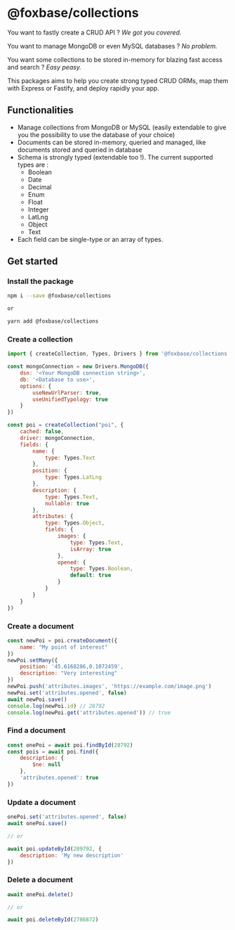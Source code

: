 # @foxbase/collections

You want to fastly create a CRUD API ? *We got you covered.*

You want to manage MongoDB or even MySQL databases ? *No problem.*

You want some collections to be stored in-memory for blazing fast access and search ? *Easy peasy.*

This packages aims to help you create strong typed CRUD ORMs, map them with Express or Fastify, and deploy rapidly your app.

## Functionalities

- Manage collections from MongoDB or MySQL (easily extendable to give you the possibility to use the database of your choice)
- Documents can be stored in-memory, queried and managed, like documents stored and queried in database
- Schema is strongly typed (extendable too !). The current supported types are : 
    - Boolean
    - Date
    - Decimal
    - Enum
    - Float
    - Integer
    - LatLng
    - Object
    - Text
- Each field can be single-type or an array of types.

## Get started

### Install the package

```bash
npm i --save @foxbase/collections

or

yarn add @foxbase/collections
```

### Create a collection
```javascript
import { createCollection, Types, Drivers } from '@foxbase/collections'

const mongoConnection = new Drivers.MongoDB({
    dsn: '<Your MongoDB connection string>',
    db: '<Database to use>',
    options: {
        useNewUrlParser: true,
        useUnifiedTypology: true
    }
})

const poi = createCollection("poi", {
    cached: false,
    driver: mongoConnection,
    fields: {
        name: {
            type: Types.Text
        },
        position: {
            type: Types.LatLng
        },
        description: {
            type: Types.Text,
            nullable: true
        },
        attributes: {
            type: Types.Object,
            fields: {
                images: {
                    type: Types.Text,
                    isArray: true
                },
                opened: {
                    type: Types.Boolean,
                    default: true
                }
            }
        }
    }
})
```

### Create a document

```javascript
const newPoi = poi.createDocument({
    name: "My point of interest"
})
newPoi.setMany({
    position: '45.6168286,0.1072459',
    description: "Very interesting"
})
newPoi.push('attributes.images', 'https://example.com/image.png')
newPoi.set('attributes.opened', false)
await newPoi.save()
console.log(newPoi.id) // 28792
console.log(newPoi.get('attributes.opened')) // true
```
### Find a document

```javascript
const onePoi = await poi.findById(28792)
const pois = await poi.find({
    description: {
        $ne: null
    },
    'attributes.opened': true
})
```
### Update a document

```javascript
onePoi.set('attributes.opened', false)
await onePoi.save()

// or

await poi.updateById(289792, {
    description: 'My new description'
})
```
### Delete a document

```javascript
await onePoi.delete()

// or 

await poi.deleteById(2786872)
```